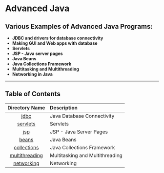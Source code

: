# Advanced Java

## Various Examples of Advanced Java Programs:

* **JDBC and drivers for database connectivity**
* **Making  GUI and Web apps with database**
* **Servlets**
* **JSP - Java server pages**
* **Java Beans**
* **Java Collections Framework**
* **Multitasking and Multithreading**
* **Networking in Java**

<hr>

## Table of Contents

| Directory Name                     | Description                          |
| :-----------------------------:  | :--------------------------------    |
|[jdbc](jdbc/)|Java Database Connectivity|
|[servlets](servlets/)|Servlets|
|[jsp](jsp/)|JSP  - Java Server Pages|
|[beans](beans/)|Java Beans|
|[collections](collections/)|Java Collections Framework|
|[multithreading](multithreading/)|Multitasking and Multithreading|
|[networking](networking/)|Networking|